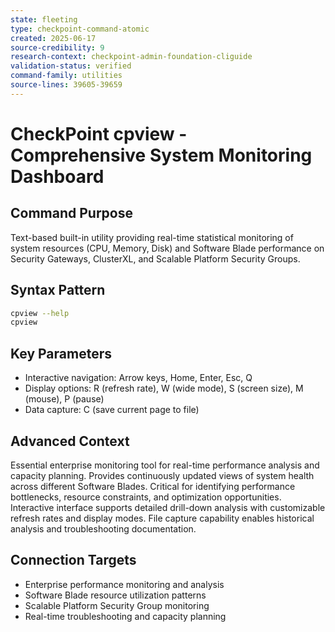 ```yaml
---
state: fleeting
type: checkpoint-command-atomic
created: 2025-06-17
source-credibility: 9
research-context: checkpoint-admin-foundation-cliguide
validation-status: verified
command-family: utilities
source-lines: 39605-39659
---
```


# CheckPoint cpview - Comprehensive System Monitoring Dashboard

## Command Purpose
Text-based built-in utility providing real-time statistical monitoring of system resources (CPU, Memory, Disk) and Software Blade performance on Security Gateways, ClusterXL, and Scalable Platform Security Groups.

## Syntax Pattern
```bash
cpview --help
cpview
```

## Key Parameters
- Interactive navigation: Arrow keys, Home, Enter, Esc, Q
- Display options: R (refresh rate), W (wide mode), S (screen size), M (mouse), P (pause)
- Data capture: C (save current page to file)

## Advanced Context
Essential enterprise monitoring tool for real-time performance analysis and capacity planning. Provides continuously updated views of system health across different Software Blades. Critical for identifying performance bottlenecks, resource constraints, and optimization opportunities. Interactive interface supports detailed drill-down analysis with customizable refresh rates and display modes. File capture capability enables historical analysis and troubleshooting documentation.

## Connection Targets
- Enterprise performance monitoring and analysis
- Software Blade resource utilization patterns
- Scalable Platform Security Group monitoring
- Real-time troubleshooting and capacity planning